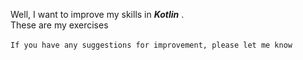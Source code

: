 Well, I want to improve my skills in ***Kotlin*** .\
These are my exercises \
\
`If you have any suggestions for improvement, please let me know`
